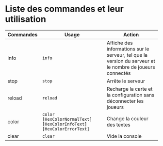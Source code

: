 <!-- TITLE: Commandes -->
<!-- SUBTITLE: Les commandes utilisable dans le Terminal -->

# Liste des commandes et leur utilisation
| Commandes | Usage | Action |
| -------- | -------- | -------- |
|  info | `info` | Affiche des informations sur le serveur, tel que la version du serveur et le nombre de joueurs connectés |
| stop | `stop` | Arrête le serveur |
| reload | `reload` | Recharge la carte et la configuration sans déconnecter les joueurs |
| color | `color [HexColorNormalText] [HexColorInfoText] [HexColorErrorText]` | Change la couleur des textes |
|clear | `clear` | Vide la console |